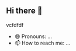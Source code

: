 ## Hi there 👋
vcfdfdf
<!--ghnjghhggvdffdgfd
**Mancute/mancute** is a ✨ _special_ ✨ repository because its `README.md` (vvcvvthis file) appears on your GitHub profile.
dvgdff
Here are some ideas to get you started:fcfgfgfgdfggfg

- 🔭 I’m currently working on ...
- 🌱 I’m currently learning ...
- 👯 I’m looking to collaborate on ...vgvdfdgffd
- 🤔 I’m looking for help with ...cvvcvvcv
- 💬 Ask me about ...
- 📫 How to reach me: ...
- 😄 Pronouns: ...
- ⚡ Fun fact: ...
-->
- 😄 Pronouns: ...
- 📫 How to reach me: ...

